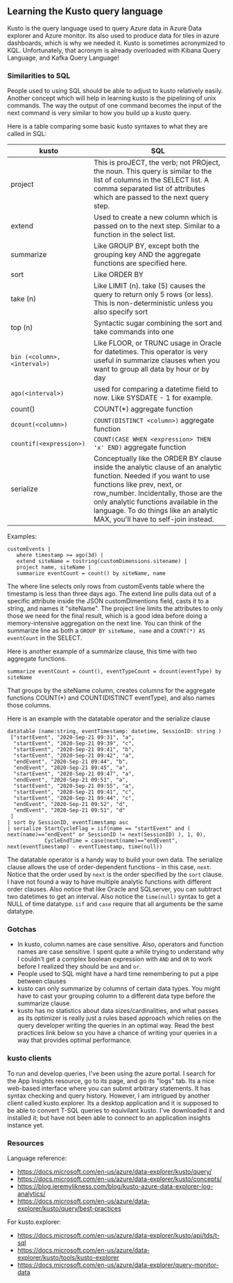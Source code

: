 ## Learning the Kusto query language
Kusto is the query language used to query Azure data in Azure Data explorer and Azure monitor.  Its also used to produce data for tiles in azure dashboards, which is why we needed it.
Kusto is sometimes acronymized to KQL. Unfortunately, that acronym is already overloaded with Kibana Query Language, and Kafka Query Language!

### Similarities to SQL
People used to using SQL should be able to adjust to kusto relatively easily. Another concept which will help in learning kusto is the pipelining of unix commands. The way the output of one command becomes the input of the next command is very similar to how you build up a kusto query.

Here is a table comparing some basic kusto syntaxes to what they are called in SQL:

| **kusto** | **SQL**       |
|---------|-------------|
| project | This is proJECT, the verb; not PROject, the noun.  This query is similar to the list of columns in the SELECT list.  A comma separated list of attributes which are passed to the next query step. |
| extend | Used to create a new column which is passed on to the next step.  Similar to a function in the select list.  |
| summarize | Like GROUP BY, except both the grouping key AND the aggregate functions are specified here. |
| sort | Like ORDER BY |
| take (n) | Like LIMIT (n).  take (5) causes the query to return only 5 rows (or less).  This is non-deterministic unless you also specify sort |  
| top (n) | Syntactic sugar combining the sort and take commands into one |
| `bin (<column>, <interval>)` | Like FLOOR, or TRUNC usage in Oracle for datetimes.  This operator is very useful in summarize clauses when you want to group all data by hour or by day |
| `ago(<interval>)` | used for comparing a datetime field to now.  Like SYSDATE - 1 for example. |
| count() | COUNT(*) aggregate function |
| `dcount(<column>)` | `COUNT(DISTINCT <column>)` aggregate function |
| `countif(<expression>)` | `COUNT(CASE WHEN <expression> THEN 'x' END)` aggregate function |
| serialize | Conceptually like the ORDER BY clause inside the analytic clause of an analytic function.  Needed if you want to use functions like prev, next, or row_number. Incidentally, those are the only analytic functions available in the language. To do things like an analytic MAX, you'll have to self-join instead.  |


Examples:
```
customEvents |
   where timestamp >= ago(3d) |
   extend siteName = tostring(customDimensions.sitename) |
   project name, siteName |
   summarize eventCount = count() by siteName, name
```

The where line selects only rows from customEvents table where the timestamp is less than three days ago.
The extend line pulls data out of a specific attribute inside the JSON customDimentions field, casts it to a string, and names it "siteName". The project line limits the attributes to only those we need for the final result, which is a good idea before doing a memory-intensive aggregation on the next line.  You can think of the summarize line as both a `GROUP BY siteName, name` and a `COUNT(*) AS eventCount` in the SELECT.

Here is another example of a summarize clause, this time with two aggregate functions.

```
summarize eventCount = count(), eventTypeCount = dcount(eventType) by siteName
```
That groups by the siteName column, creates columns for the aggregate functions COUNT(*) and COUNT(DISTINCT eventType), and also names those columns.

Here is an example with the datatable operator and the serialize clause

```
datatable (name:string, eventTimestamp: datetime, SessionID: string )
 ["startEvent", "2020-Sep-21 09:31", "a",
  "startEvent", "2020-Sep-21 09:39", "c",
  "startEvent", "2020-Sep-21 09:41", "b",
  "startEvent", "2020-Sep-21 09:42", "a",
  "endEvent", "2020-Sep-21 09:44", "b",
  "endEvent", "2020-Sep-21 09:45", "a",
  "startEvent", "2020-Sep-21 09:47", "a",
  "endEvent", "2020-Sep-21 09:51", "a",
  "startEvent", "2020-Sep-21 09:55", "a",
  "startEvent", "2020-Sep-21 09:41", "c",
  "startEvent", "2020-Sep-21 09:44", "c",
  "endEvent", "2020-Sep-21 09:52", "d",
  "endEvent", "2020-Sep-21 09:51", "d"
 ]
| sort by SessionID, eventTimestamp asc
| serialize StartCycleFlag = iif(name == "startEvent" and ( next(name)=="endEvent" or SessionID != next(SessionID) ), 1, 0),
            CycleEndTime = case(next(name)=="endEvent", next(eventTimestamp) - eventTimestamp, time(null))
```

The datatable operator is a handy way to build your own data.  The serialize clause allows the use of order-dependent functions - in this case, `next`. Notice that the order used by `next` is the order specified by the `sort` clause.  I have not found a way to have multiple analytic functions with different order clauses.  Also notice that like Oracle and SQLserver, you can subtract two datetimes to get an interval.  Also notice the `time(null)` syntax to get a NULL of time datatype.  `iif` and `case` require that all arguments be the same datatype.

### Gotchas
+ In kusto, column names are case sensitive.  Also, operators and function names are case sensitive.  I spent quite a while trying to understand why I couldn't get a complex boolean expression with `AND` and `OR` to work before I realized they should be `and` and `or`.
+ People used to SQL might have a hard time remembering to put a pipe between clauses
+ kusto can only summarize by columns of certain data types. You might have to cast your grouping column to a different data type before the summarize clause.
+ kusto has no statistics about data sizes/cardinalities, and what passes as its optimizer is really just a rules based approach which relies on the query developer writing the queries in an optimal way. Read the best practices link below so you have a chance of writing your queries in a way that provides optimal performance.

### kusto clients
To run and develop queries, I've been using the azure portal.  I search for the App Insights resource, go to its page, and go its "logs" tab.  Its a nice web-based interface where you can submit arbitrary statements.  It has syntax checking and query history.
However, I am intrigued by another client called kusto.explorer.  Its a desktop application and it is supposed to be able to convert T-SQL queries to equivilant kusto.  I've downloaded it and installed it; but have not been able to connect to an application insights instance yet.

### Resources
Language reference:
- https://docs.microsoft.com/en-us/azure/data-explorer/kusto/query/
- https://docs.microsoft.com/en-us/azure/data-explorer/kusto/concepts/
- https://blog.jeremylikness.com/blog/kusto-azure-data-explorer-log-analytics/
- https://docs.microsoft.com/en-us/azure/data-explorer/kusto/query/best-practices

For kusto.explorer:
- https://docs.microsoft.com/en-us/azure/data-explorer/kusto/api/tds/t-sql
- https://docs.microsoft.com/en-us/azure/data-explorer/kusto/tools/kusto-explorer
- https://docs.microsoft.com/en-us/azure/data-explorer/query-monitor-data


